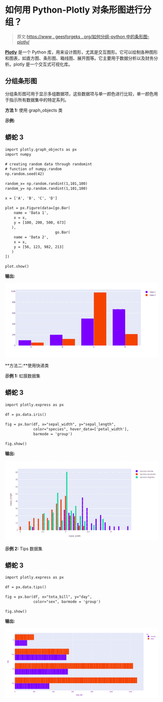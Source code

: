 # 如何用 Python-Plotly 对条形图进行分组？

> 原文:[https://www . geesforgeks . org/如何分组-python 中的条形图-plotly/](https://www.geeksforgeeks.org/how-to-group-bar-charts-in-python-plotly/)

[**Plotly**](https://www.geeksforgeeks.org/getting-started-with-plotly-python/) 是一个 Python 库，用来设计图形，尤其是交互图形。它可以绘制各种图形和图表，如直方图、条形图、箱线图、展开图等。它主要用于数据分析以及财务分析。plotly 是一个交互式可视化库。

## 分组条形图

分组条形图可用于显示多组数据项，这些数据项与单一颜色进行比较，单一颜色用于指示所有数据集中的特定系列。

**方法 1:** 使用 graph_objects 类

**示例:**

## 蟒蛇 3

```
import plotly.graph_objects as px
import numpy

# creating random data through randomint 
# function of numpy.random 
np.random.seed(42)

random_x= np.random.randint(1,101,100) 
random_y= np.random.randint(1,101,100)

x = ['A', 'B', 'C', 'D']

plot = px.Figure(data=[go.Bar(
    name = 'Data 1',
    x = x,
    y = [100, 200, 500, 673]
   ),
                       go.Bar(
    name = 'Data 2',
    x = x,
    y = [56, 123, 982, 213]
   )
])

plot.show()
```

**输出:**

![](img/17fc07d7fd53d319b0ca4051ae64ce2e.png)

**方法二:**使用快递类

**示例 1:** 虹膜数据集

## 蟒蛇 3

```
import plotly.express as px

df = px.data.iris()

fig = px.bar(df, x="sepal_width", y="sepal_length",
             color="species", hover_data=['petal_width'],
             barmode = 'group')

fig.show()
```

**输出:**

![](img/7e8706c568ded7fc173d9e7cee5a85bd.png)

**示例 2:** Tips 数据集

## 蟒蛇 3

```
import plotly.express as px

df = px.data.tips()

fig = px.bar(df, x="tota_bill", y="day", 
             color="sex", barmode = 'group')

fig.show()
```

**输出:**

![](img/bb16eb8f5a4c338424bddac1fa6a4885.png)